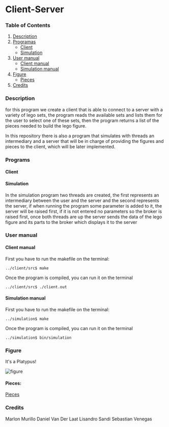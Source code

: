 # Client-Server

### Table of Contents
1. [Description](#description)
2. [Programas](#programs)
    - [Client](#client)
    - [Simulation](#simulation)
3. [User manual](#user-manual)
    - [Client manual](#client-manual)
    - [Simulation manual](#simulation-manual)
4. [Figure](#figure)
    - [Pieces](#pieces)
5. [Credits](#credits)

### Description

for this program we create a client that is able to connect to a server with a variety of lego sets, the program reads the available sets and lists them for the user to select one of these sets, then the program returns a list of the pieces needed to build the lego figure. 

In this repository there is also a program that simulates with threads an intermediary and a server that will be in charge of providing the figures and pieces to the client, which will be later implemented.

### Programs

#### Client

<!-- TODO: Explain Client -->

#### Simulation


In the simulation program two threads are created, the first represents an intermediary between the user and the server and the second represents the server, if when running the program some parameter is added to it, the server will be raised first, if it is not entered no parameters so the broker is raised first, once both threads are up the server sends the data of the lego figure and its parts to the broker which displays it to the server

### User manual

#### Client manual

First you have to run the makefile on the terminal:

```
../client/src$ make
```

Once the program is compiled, you can run it on the terminal
```
../client/src$ ./client.out
```

#### Simulation manual

First you have to run the makefile on the terminal:

```
../simulation$ make
```

Once the program is compiled, you can run it on the terminal
```
../simulation$ bin/simulation
```

### Figure

It's a Platypus!

![figure](/avance_01/lego_figure/platypus.png)

#### Pieces:

[Pieces ](/avance_01/lego_figure/pieces.md)

### Credits

Marlon Murillo 
Daniel Van Der Laat
Lisandro Sandi
Sebastian Venegas